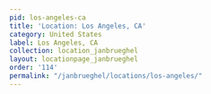 ```yaml
---
pid: los-angeles-ca
title: 'Location: Los Angeles, CA'
category: United States
label: Los Angeles, CA
collection: location_janbrueghel
layout: locationpage_janbrueghel
order: '114'
permalink: "/janbrueghel/locations/los-angeles/"
---
```

